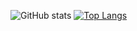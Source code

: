 ![GitHub stats](https://github-readme-stats.vercel.app/api?username=hkh7670&show_icons=true&theme=radical)
[![Top Langs](https://github-readme-stats.vercel.app/api/top-langs/?username=hkh7670)](https://github.com/anuraghazra/github-readme-stats)
